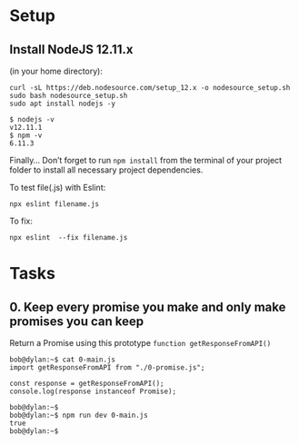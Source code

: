 # Setup
## Install NodeJS 12.11.x
(in your home directory):
```
curl -sL https://deb.nodesource.com/setup_12.x -o nodesource_setup.sh
sudo bash nodesource_setup.sh
sudo apt install nodejs -y
```
```
$ nodejs -v
v12.11.1
$ npm -v
6.11.3
```

Finally…
Don’t forget to run `npm install` from the terminal of your project folder to install all necessary project dependencies.

To test file(.js) with Eslint:
```
npx eslint filename.js
```
To fix:
```
npx eslint  --fix filename.js
```

# Tasks 
## 0. Keep every promise you make and only make promises you can keep
Return a Promise using this prototype `function getResponseFromAPI()`
```
bob@dylan:~$ cat 0-main.js
import getResponseFromAPI from "./0-promise.js";

const response = getResponseFromAPI();
console.log(response instanceof Promise);

bob@dylan:~$ 
bob@dylan:~$ npm run dev 0-main.js 
true
bob@dylan:~$ 
```
